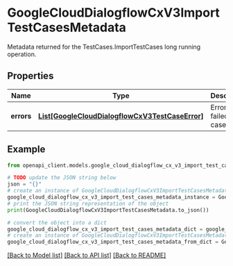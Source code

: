 # GoogleCloudDialogflowCxV3ImportTestCasesMetadata

Metadata returned for the TestCases.ImportTestCases long running operation.

## Properties

Name | Type | Description | Notes
------------ | ------------- | ------------- | -------------
**errors** | [**List[GoogleCloudDialogflowCxV3TestCaseError]**](GoogleCloudDialogflowCxV3TestCaseError.md) | Errors for failed test cases. | [optional] 

## Example

```python
from openapi_client.models.google_cloud_dialogflow_cx_v3_import_test_cases_metadata import GoogleCloudDialogflowCxV3ImportTestCasesMetadata

# TODO update the JSON string below
json = "{}"
# create an instance of GoogleCloudDialogflowCxV3ImportTestCasesMetadata from a JSON string
google_cloud_dialogflow_cx_v3_import_test_cases_metadata_instance = GoogleCloudDialogflowCxV3ImportTestCasesMetadata.from_json(json)
# print the JSON string representation of the object
print(GoogleCloudDialogflowCxV3ImportTestCasesMetadata.to_json())

# convert the object into a dict
google_cloud_dialogflow_cx_v3_import_test_cases_metadata_dict = google_cloud_dialogflow_cx_v3_import_test_cases_metadata_instance.to_dict()
# create an instance of GoogleCloudDialogflowCxV3ImportTestCasesMetadata from a dict
google_cloud_dialogflow_cx_v3_import_test_cases_metadata_from_dict = GoogleCloudDialogflowCxV3ImportTestCasesMetadata.from_dict(google_cloud_dialogflow_cx_v3_import_test_cases_metadata_dict)
```
[[Back to Model list]](../README.md#documentation-for-models) [[Back to API list]](../README.md#documentation-for-api-endpoints) [[Back to README]](../README.md)


